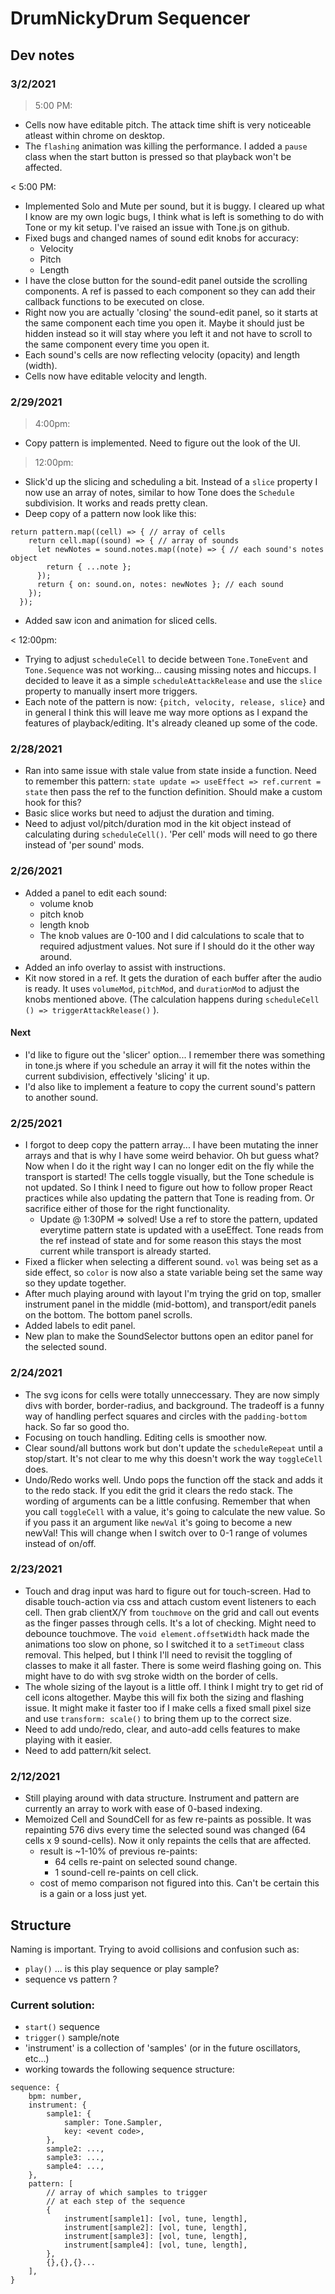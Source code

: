 # DrumNickyDrum Sequencer

## Dev notes

### 3/2/2021

> 5:00 PM:

- Cells now have editable pitch. The attack time shift is very noticeable atleast within chrome on desktop.
- The `flashing` animation was killing the performance. I added a `pause` class when the start button is pressed so that playback won't be affected.

< 5:00 PM:

- Implemented Solo and Mute per sound, but it is buggy. I cleared up what I know are my own logic bugs, I think what is left is something to do with Tone or my kit setup. I've raised an issue with Tone.js on github.
- Fixed bugs and changed names of sound edit knobs for accuracy:
  - Velocity
  - Pitch
  - Length
- I have the close button for the sound-edit panel outside the scrolling components. A ref is passed to each component so they can add their callback functions to be executed on close.
- Right now you are actually 'closing' the sound-edit panel, so it starts at the same component each time you open it. Maybe it should just be hidden instead so it will stay where you left it and not have to scroll to the same component every time you open it.
- Each sound's cells are now reflecting velocity (opacity) and length (width).
- Cells now have editable velocity and length.

### 2/29/2021

> 4:00pm:

- Copy pattern is implemented. Need to figure out the look of the UI.

> 12:00pm:

- Slick'd up the slicing and scheduling a bit. Instead of a `slice` property I now use an array of notes, similar to how Tone does the `Schedule` subdivision. It works and reads pretty clean.
- Deep copy of a pattern now look like this:

```
return pattern.map((cell) => { // array of cells
    return cell.map((sound) => { // array of sounds
      let newNotes = sound.notes.map((note) => { // each sound's notes object
        return { ...note };
      });
      return { on: sound.on, notes: newNotes }; // each sound
    });
  });
```

- Added saw icon and animation for sliced cells.

< 12:00pm:

- Trying to adjust `scheduleCell` to decide between `Tone.ToneEvent` and `Tone.Sequence` was not working... causing missing notes and hiccups. I decided to leave it as a simple `scheduleAttackRelease` and use the `slice` property to manually insert more triggers.
- Each note of the pattern is now: `{pitch, velocity, release, slice}` and in general I think this will leave me way more options as I expand the features of playback/editing. It's already cleaned up some of the code.

### 2/28/2021

- Ran into same issue with stale value from state inside a function. Need to remember this pattern: `state update => useEffect => ref.current = state` then pass the ref to the function definition. Should make a custom hook for this?
- Basic slice works but need to adjust the duration and timing.
- Need to adjust vol/pitch/duration mod in the kit object instead of calculating during `scheduleCell()`. 'Per cell' mods will need to go there instead of 'per sound' mods.

### 2/26/2021

- Added a panel to edit each sound:
  - volume knob
  - pitch knob
  - length knob
  - The knob values are 0-100 and I did calculations to scale that to required adjustment values. Not sure if I should do it the other way around.
- Added an info overlay to assist with instructions.
- Kit now stored in a ref. It gets the duration of each buffer after the audio is ready. It uses `volumeMod`, `pitchMod`, and `durationMod` to adjust the knobs mentioned above. (The calculation happens during `scheduleCell () => triggerAttackRelease()` ).

#### Next

- I'd like to figure out the 'slicer' option... I remember there was something in tone.js where if you schedule an array it will fit the notes within the current subdivision, effectively 'slicing' it up.
- I'd also like to implement a feature to copy the current sound's pattern to another sound.

### 2/25/2021

- I forgot to deep copy the pattern array... I have been mutating the inner arrays and that is why I have some weird behavior. Oh but guess what? Now when I do it the right way I can no longer edit on the fly while the transport is started! The cells toggle visually, but the Tone schedule is not updated. So I think I need to figure out how to follow proper React practices while also updating the pattern that Tone is reading from. Or sacrifice either of those for the right functionality.
  - Update @ 1:30PM => solved! Use a ref to store the pattern, updated everytime pattern state is updated with a useEffect. Tone reads from the ref instead of state and for some reason this stays the most current while transport is already started.
- Fixed a flicker when selecting a different sound. `vol` was being set as a side effect, so `color` is now also a state variable being set the same way so they update together.
- After much playing around with layout I'm trying the grid on top, smaller instrument panel in the middle (mid-bottom), and transport/edit panels on the bottom. The bottom panel scrolls.
- Added labels to edit panel.
- New plan to make the SoundSelector buttons open an editor panel for the selected sound.

### 2/24/2021

- The svg icons for cells were totally unneccessary. They are now simply divs with border, border-radius, and background. The tradeoff is a funny way of handling perfect squares and circles with the `padding-bottom` hack. So far so good tho.
- Focusing on touch handling. Editing cells is smoother now.
- Clear sound/all buttons work but don't update the `scheduleRepeat` until a stop/start. It's not clear to me why this doesn't work the way `toggleCell` does.
- Undo/Redo works well. Undo pops the function off the stack and adds it to the redo stack. If you edit the grid it clears the redo stack. The wording of arguments can be a little confusing. Remember that when you call `toggleCell` with a value, it's going to calculate the new value. So if you pass it an argument like `newVal` it's going to become a new newVal! This will change when I switch over to 0-1 range of volumes instead of on/off.

### 2/23/2021

- Touch and drag input was hard to figure out for touch-screen. Had to disable touch-action via css and attach custom event listeners to each cell. Then grab clientX/Y from `touchmove` on the grid and call out events as the finger passes through cells. It's a lot of checking. Might need to debounce touchmove. The `void element.offsetWidth` hack made the animations too slow on phone, so I switched it to a `setTimeout` class removal. This helped, but I think I'll need to revisit the toggling of classes to make it all faster. There is some weird flashing going on. This might have to do with svg stroke width on the border of cells.
- The whole sizing of the layout is a little off. I think I might try to get rid of cell icons altogether. Maybe this will fix both the sizing and flashing issue. It might make it faster too if I make cells a fixed small pixel size and use `transform: scale()` to bring them up to the correct size.
- Need to add undo/redo, clear, and auto-add cells features to make playing with it easier.
- Need to add pattern/kit select.

### 2/12/2021

- Still playing around with data structure. Instrument and pattern are currently an array to work with ease of 0-based indexing.
- Memoized Cell and SoundCell for as few re-paints as possible. It was repainting 576 divs every time the selected sound was changed (64 cells x 9 sound-cells). Now it only repaints the cells that are affected.
  - result is ~1-10% of previous re-paints:
    - 64 cells re-paint on selected sound change.
    - 1 sound-cell re-paints on cell click.
  - cost of memo comparison not figured into this. Can't be certain this is a gain or a loss just yet.

## Structure

Naming is important. Trying to avoid collisions and confusion such as:

- `play()` ... is this play sequence or play sample?
- sequence vs pattern ?

### Current solution:

- `start()` sequence
- `trigger()` sample/note
- 'instrument' is a collection of 'samples' (or in the future oscillators, etc...)
- working towards the following sequence structure:

```
sequence: {
    bpm: number,
    instrument: {
        sample1: {
            sampler: Tone.Sampler,
            key: <event code>,
        },
        sample2: ...,
        sample3: ...,
        sample4: ...,
    },
    pattern: [
        // array of which samples to trigger
        // at each step of the sequence
        {
            instrument[sample1]: [vol, tune, length],
            instrument[sample2]: [vol, tune, length],
            instrument[sample3]: [vol, tune, length],
            instrument[sample4]: [vol, tune, length],
        },
        {},{},{}...
    ],
}
```
